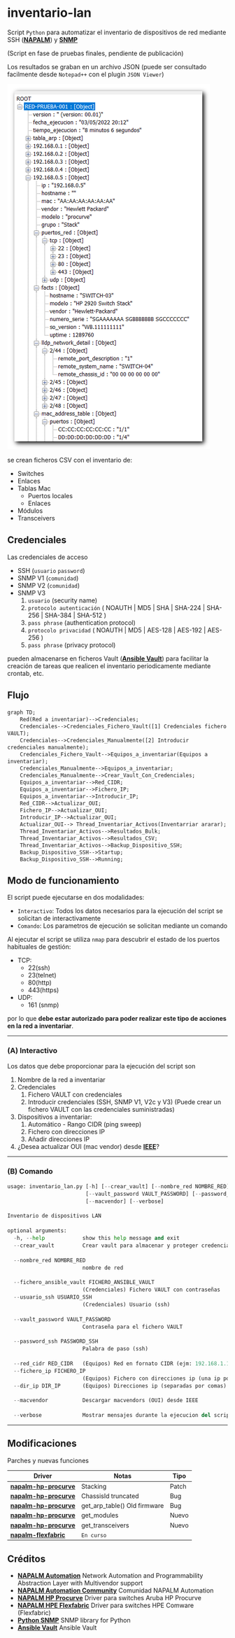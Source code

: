 # inventario-lan

Script ```Python``` para automatizar el inventario de dispositivos de red mediante SSH ([**NAPALM**](https://github.com/napalm-automation/napalm)) y [**SNMP**](https://github.com/etingof/pysnmp)

(Script en fase de pruebas finales, pendiente de publicación)

Los resultados se graban en un archivo JSON (puede ser consultado facilmente desde ```Notepad++``` con el plugin ```JSON Viewer```)

  <img src="imagenes/Ejemplo_Json.png" >
  
se crean ficheros CSV con el inventario de:

- Switches
- Enlaces
- Tablas Mac
  - Puertos locales
  - Enlaces
- Módulos
- Transceivers

## Credenciales

Las credenciales de acceso

* SSH (```usuario``` ```password```)
* SNMP V1 (```comunidad```)
* SNMP V2 (```comunidad```)
* SNMP V3
  1. ```usuario``` (security name)
  2. ```protocolo autenticación``` ( NOAUTH | MD5 | SHA | SHA-224 | SHA-256 | SHA-384 | SHA-512 )
  3. ```pass phrase``` (authentication protocol)
  4. ```protocolo privacidad``` ( NOAUTH | MD5 | AES-128 | AES-192 | AES-256 )
  5. ```pass phrase``` (privacy protocol)

pueden almacenarse en ficheros Vault ([**Ansible Vault**](https://github.com/ansible-community/ansible-vault)) para facilitar la creación de tareas que realicen el inventario periodicamente mediante crontab, etc.

## Flujo

```mermaid
graph TD;
    Red(Red a inventariar)-->Credenciales;
    Credenciales-->Credenciales_Fichero_Vault([1] Credenciales fichero VAULT);
    Credenciales-->Credenciales_Manualmente([2] Introducir credenciales manualmente);
    Credenciales_Fichero_Vault-->Equipos_a_inventariar(Equipos a inventariar);
    Credenciales_Manualmente-->Equipos_a_inventariar;
    Credenciales_Manualmente-->Crear_Vault_Con_Credenciales;
    Equipos_a_inventariar-->Red_CIDR;
    Equipos_a_inventariar-->Fichero_IP;
    Equipos_a_inventariar-->Introducir_IP;
    Red_CIDR-->Actualizar_OUI;
    Fichero_IP-->Actualizar_OUI;
    Introducir_IP-->Actualizar_OUI;
    Actualizar_OUI--> Thread_Inventariar_Activos(Inventarriar ararar);
    Thread_Inventariar_Activos-->Resultados_Bulk;
    Thread_Inventariar_Activos-->Resultados_CSV;
    Thread_Inventariar_Activos-->Backup_Dispositivo_SSH;
    Backup_Dispositivo_SSH-->Startup;
    Backup_Dispositivo_SSH-->Running;
```

## Modo de funcionamiento

El script puede ejecutarse en dos modalidades:

- ```Interactivo```: Todos los datos necesarios para la ejecución del script se solicitan de interactivamente
- ```Comando```: Los parametros de ejecución se solicitan mediante un comando

Al ejecutar el script se utiliza ```nmap``` para descubrir el estado de los puertos habituales de gestión:

   * TCP:
     *  22(ssh)
     *  23(telnet)
     *  80(http)
     *  443(https)
   * UDP: 
     * 161 (snmp)

por lo que **debe estar autorizado para poder realizar este tipo de acciones en la red a inventariar**.

---

### (A) Interactivo

Los datos que debe proporcionar para la ejecución del script son

1. Nombre de la red a inventariar
2. Credenciales
   1. Fichero VAULT con credenciales
   2. Introducir credenciales (SSH, SNMP V1, V2c y V3)
      (Puede crear un fichero VAULT con las credenciales suministradas)
3. Dispositivos a inventariar:
   1. Automático - Rango CIDR (ping sweep)
   2. Fichero con direcciones IP
   3. Añadir direcciones IP
4. ¿Desea actualizar OUI (mac vendor) desde [**IEEE**](http://standards-oui.ieee.org/oui.txt)?

---

### (B) Comando

```inventario_lan.py -h
usage: inventario_lan.py [-h] [--crear_vault] [--nombre_red NOMBRE_RED] [--fichero_ansible_vault FICHERO_ANSIBLE_VAULT | --usuario_ssh USUARIO_SSH]
                         [--vault_password VAULT_PASSWORD] [--password_ssh PASSWORD_SSH] [--red_cidr RED_CIDR | --fichero_ip FICHERO_IP | --dir_ip DIR_IP]
                         [--macvendor] [--verbose]

Inventario de dispositivos LAN

optional arguments:
  -h, --help            show this help message and exit
  --crear_vault         Crear vault para almacenar y proteger credenciales
                        
  --nombre_red NOMBRE_RED
                        nombre de red
                        
  --fichero_ansible_vault FICHERO_ANSIBLE_VAULT
                        (Credenciales) Fichero VAULT con contraseñas
  --usuario_ssh USUARIO_SSH
                        (Credenciales) Usuario (ssh)
                        
  --vault_password VAULT_PASSWORD
                        Contraseña para el fichero VAULT
                        
  --password_ssh PASSWORD_SSH
                        Palabra de paso (ssh)
                        
  --red_cidr RED_CIDR   (Equipos) Red en fornato CIDR (ejm: 192.168.1.1/24)
  --fichero_ip FICHERO_IP
                        (Equipos) Fichero con direcciones ip (una ip por linea)
  --dir_ip DIR_IP       (Equipos) Direcciones ip (separadas por comas)
                        
  --macvendor           Descargar macvendors (OUI) desde IEEE
                        
  --verbose             Mostrar mensajes durante la ejecucion del script
```
---

## Modificaciones 

 Parches y nuevas funciones

| Driver | Notas | Tipo |
| --- | --- | --- |
| [**napalm-hp-procurve**](https://github.com/fmbrieva/napalm-hp-procurve/commits/master) | Stacking | Patch |
| [**napalm-hp-procurve**](https://github.com/fmbrieva/napalm-hp-procurve/commits/master) | ChassisId truncated | Bug |
| [**napalm-hp-procurve**](https://github.com/fmbrieva/napalm-hp-procurve/commits/master) | get_arp_table() Old firmware | Bug |
| [**napalm-hp-procurve**](https://github.com/fmbrieva/napalm-hp-procurve/commits/master) | get_modules | Nuevo |
| [**napalm-hp-procurve**](https://github.com/fmbrieva/napalm-hp-procurve/commits/master) | get_transceivers | Nuevo |
| [**napalm-flexfabric**](https://github.com/fmbrieva/napalm-flexfabric) | `En curso` |  |



## Créditos
 
- [**NAPALM Automation**](https://github.com/napalm-automation/napalm) Network Automation and Programmability Abstraction Layer with Multivendor support
- [**NAPALM Automation Community**](https://github.com/napalm-automation-community) Comunidad NAPALM Automation
- [**NAPALM HP Procurve**](https://github.com/napalm-automation-community/napalm-hp-procurve) Driver para switches Aruba HP Procurve
- [**NAPALM HPE Flexfabric**](https://github.com/fmbrieva/napalm-flexfabric) Driver para switches HPE Comware (Flexfabric)
- [**Python SNMP**](https://github.com/etingof/pysnmp) SNMP library for Python
- [**Ansible Vault**](https://github.com/ansible-community/ansible-vault) Ansible Vault
